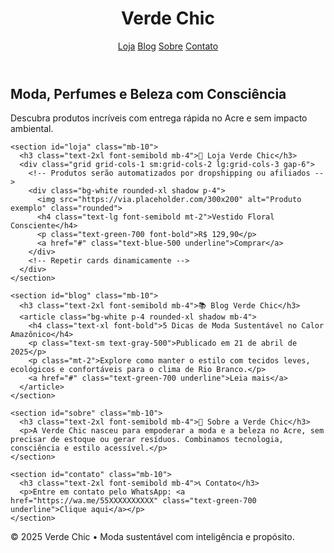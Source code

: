 <!-- VERDE CHIC - PLATAFORMA DIGITAL DE VENDAS -->
<!DOCTYPE html>
<html lang="pt-BR">
<head>
  <meta charset="UTF-8">
  <meta name="viewport" content="width=device-width, initial-scale=1.0">
  <meta name="description" content="Moda sustentável, perfumes e beleza sem estoque. Verde Chic - dropshipping e afiliados para o Acre e Amazônia.">
  <title>Verde Chic</title>
  <link href="https://cdn.jsdelivr.net/npm/tailwindcss@2.2.19/dist/tailwind.min.css" rel="stylesheet">
</head>
<body class="bg-green-50 text-gray-800 font-sans">
  <header class="bg-white shadow p-4 flex items-center justify-between">
    <h1 class="text-2xl font-bold text-green-700">Verde Chic</h1>
    <nav class="space-x-4">
      <a href="#loja" class="text-green-600 hover:underline">Loja</a>
      <a href="#blog" class="text-green-600 hover:underline">Blog</a>
      <a href="#sobre" class="text-green-600 hover:underline">Sobre</a>
      <a href="#contato" class="text-green-600 hover:underline">Contato</a>
    </nav>
  </header>

  <main class="max-w-5xl mx-auto mt-10 px-4">
    <section class="text-center mb-10">
      <h2 class="text-3xl font-bold text-green-800">Moda, Perfumes e Beleza com Consciência</h2>
      <p class="mt-2 text-lg">Descubra produtos incríveis com entrega rápida no Acre e sem impacto ambiental.</p>
    </section>

    <section id="loja" class="mb-10">
      <h3 class="text-2xl font-semibold mb-4">🌿 Loja Verde Chic</h3>
      <div class="grid grid-cols-1 sm:grid-cols-2 lg:grid-cols-3 gap-6">
        <!-- Produtos serão automatizados por dropshipping ou afiliados -->
        <div class="bg-white rounded-xl shadow p-4">
          <img src="https://via.placeholder.com/300x200" alt="Produto exemplo" class="rounded">
          <h4 class="text-lg font-semibold mt-2">Vestido Floral Consciente</h4>
          <p class="text-green-700 font-bold">R$ 129,90</p>
          <a href="#" class="text-blue-500 underline">Comprar</a>
        </div>
        <!-- Repetir cards dinamicamente -->
      </div>
    </section>

    <section id="blog" class="mb-10">
      <h3 class="text-2xl font-semibold mb-4">📚 Blog Verde Chic</h3>
      <article class="bg-white p-4 rounded-xl shadow mb-4">
        <h4 class="text-xl font-bold">5 Dicas de Moda Sustentável no Calor Amazônico</h4>
        <p class="text-sm text-gray-500">Publicado em 21 de abril de 2025</p>
        <p class="mt-2">Explore como manter o estilo com tecidos leves, ecológicos e confortáveis para o clima de Rio Branco.</p>
        <a href="#" class="text-green-700 underline">Leia mais</a>
      </article>
    </section>

    <section id="sobre" class="mb-10">
      <h3 class="text-2xl font-semibold mb-4">🌱 Sobre a Verde Chic</h3>
      <p>A Verde Chic nasceu para empoderar a moda e a beleza no Acre, sem precisar de estoque ou gerar resíduos. Combinamos tecnologia, consciência e estilo acessível.</p>
    </section>

    <section id="contato" class="mb-10">
      <h3 class="text-2xl font-semibold mb-4">📞 Contato</h3>
      <p>Entre em contato pelo WhatsApp: <a href="https://wa.me/55XXXXXXXXXX" class="text-green-700 underline">Clique aqui</a></p>
    </section>
  </main>

  <footer class="bg-white p-4 text-center text-sm text-gray-600">
    © 2025 Verde Chic • Moda sustentável com inteligência e propósito.
  </footer>
</body>
</html>

